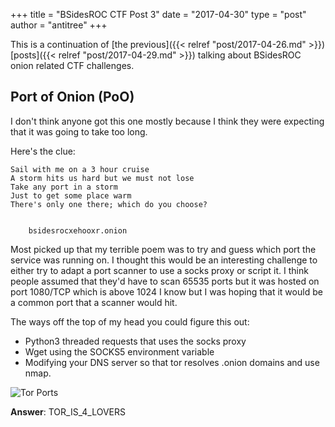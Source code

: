 +++
title = "BSidesROC CTF Post 3"
date = "2017-04-30"
type = "post"
author = "antitree"
+++

This is a continuation of [the previous]({{< relref "post/2017-04-26.md" >}}) [posts]({{< relref "post/2017-04-29.md" >}}) talking about BSidesROC onion related CTF challenges. 

## Port of Onion (PoO)

I don't think anyone got this one mostly because I think they were expecting 
that it was going to take too long. 

Here's the clue: 
```
Sail with me on a 3 hour cruise
A storm hits us hard but we must not lose
Take any port in a storm
Just to get some place warm
There's only one there; which do you choose?


    bsidesrocxehooxr.onion
```

Most picked up that my terrible poem was to try and guess which port
the service was running on. I thought this would be an interesting
challenge to either try to adapt a port scanner to use a socks proxy
or script it. I think people assumed that they'd have to scan 65535
ports but it was hosted on port 1080/TCP which is above 1024 I know but
I was hoping that it would be a common port that a scanner would hit. 

The ways off the top of my head you could figure this out:

* Python3 threaded requests that uses the socks proxy
* Wget using the SOCKS5 environment variable
* Modifying your DNS server so that tor resolves .onion domains and 
use nmap. 

![Tor Ports](/img/2017_ports.png)

**Answer**: TOR_IS_4_LOVERS

